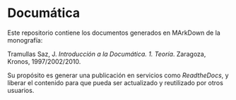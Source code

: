 # Documática

Este repositorio contiene los documentos generados en MArkDown de la monografía:

Tramullas Saz, J. *Introducción a la Documática. 1. Teoría*. Zaragoza, Kronos, 1997/2002/2010.

Su propósito es generar una publicación en servicios como *ReadtheDocs*, y liberar el contenido para que pueda ser actualizado y reutilizado por otros usuarios.
